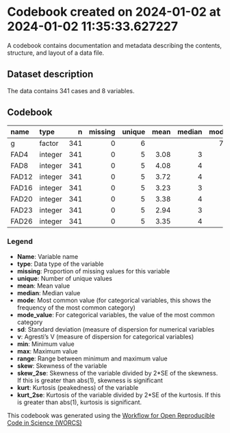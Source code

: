 Codebook created on 2024-01-02 at 2024-01-02 11:35:33.627227
================

A codebook contains documentation and metadata describing the contents,
structure, and layout of a data file.

## Dataset description

The data contains 341 cases and 8 variables.

## Codebook

| name  | type    |   n | missing | unique | mean | median | mode | mode_value |   sd |   v | min | max | range |  skew | skew_2se |  kurt | kurt_2se |
|:------|:--------|----:|--------:|-------:|-----:|-------:|-----:|:-----------|-----:|----:|----:|----:|------:|------:|---------:|------:|---------:|
| g     | factor  | 341 |       0 |      6 |      |        |   72 | Miami      |      | 0.8 |     |     |       |       |          |       |          |
| FAD4  | integer | 341 |       0 |      5 | 3.08 |      3 |    3 |            | 1.10 |     |   1 |   5 |     4 | -0.20 |    -0.74 | -0.90 |    -1.71 |
| FAD8  | integer | 341 |       0 |      5 | 4.08 |      4 |    4 |            | 0.86 |     |   1 |   5 |     4 | -0.97 |    -3.66 |  0.84 |     1.59 |
| FAD12 | integer | 341 |       0 |      5 | 3.72 |      4 |    4 |            | 1.08 |     |   1 |   5 |     4 | -0.74 |    -2.81 | -0.18 |    -0.34 |
| FAD16 | integer | 341 |       0 |      5 | 3.23 |      3 |    3 |            | 1.11 |     |   1 |   5 |     4 | -0.28 |    -1.05 | -0.92 |    -1.74 |
| FAD20 | integer | 341 |       0 |      5 | 3.38 |      4 |    4 |            | 1.07 |     |   1 |   5 |     4 | -0.38 |    -1.44 | -0.58 |    -1.11 |
| FAD23 | integer | 341 |       0 |      5 | 2.94 |      3 |    3 |            | 1.13 |     |   1 |   5 |     4 |  0.00 |     0.02 | -1.03 |    -1.95 |
| FAD26 | integer | 341 |       0 |      5 | 3.35 |      4 |    4 |            | 1.12 |     |   1 |   5 |     4 | -0.41 |    -1.55 | -0.78 |    -1.49 |

### Legend

- **Name**: Variable name
- **type**: Data type of the variable
- **missing**: Proportion of missing values for this variable
- **unique**: Number of unique values
- **mean**: Mean value
- **median**: Median value
- **mode**: Most common value (for categorical variables, this shows the
  frequency of the most common category)
- **mode_value**: For categorical variables, the value of the most
  common category
- **sd**: Standard deviation (measure of dispersion for numerical
  variables
- **v**: Agresti’s V (measure of dispersion for categorical variables)
- **min**: Minimum value
- **max**: Maximum value
- **range**: Range between minimum and maximum value
- **skew**: Skewness of the variable
- **skew_2se**: Skewness of the variable divided by 2\*SE of the
  skewness. If this is greater than abs(1), skewness is significant
- **kurt**: Kurtosis (peakedness) of the variable
- **kurt_2se**: Kurtosis of the variable divided by 2\*SE of the
  kurtosis. If this is greater than abs(1), kurtosis is significant.

This codebook was generated using the [Workflow for Open Reproducible
Code in Science (WORCS)](https://osf.io/zcvbs/)
